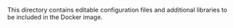This directory contains editable configuration files and additional libraries to be included in the Docker image.
